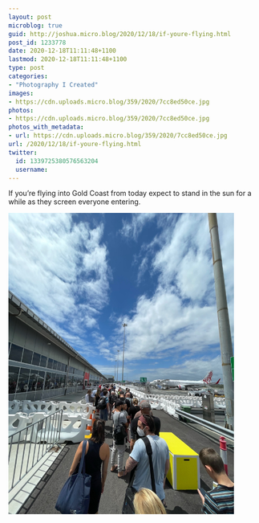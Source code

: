 ```yaml
---
layout: post
microblog: true
guid: http://joshua.micro.blog/2020/12/18/if-youre-flying.html
post_id: 1233778
date: 2020-12-18T11:11:48+1100
lastmod: 2020-12-18T11:11:48+1100
type: post
categories:
- "Photography I Created"
images:
- https://cdn.uploads.micro.blog/359/2020/7cc8ed50ce.jpg
photos:
- https://cdn.uploads.micro.blog/359/2020/7cc8ed50ce.jpg
photos_with_metadata:
- url: https://cdn.uploads.micro.blog/359/2020/7cc8ed50ce.jpg
url: /2020/12/18/if-youre-flying.html
twitter:
  id: 1339725380576563204
  username: 
---
```

If you’re flying into Gold Coast from today expect to stand in the sun for a while as they screen everyone entering.

<img src="uploads/2020/7cc8ed50ce.jpg" width="450" height="600" alt="" />

